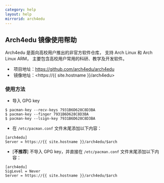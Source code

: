 ```yaml
---
category: help
layout: help
mirrorid: arch4edu
---
```


## Arch4edu 镜像使用帮助

Arch4edu 是面向高校用户推出的非官方软件仓库，
支持 Arch Linux 和 Arch Linux ARM，
主要包含高校用户常用的科研、教学及开发软件。

*  项目地址：<https://github.com/arch4edu/arch4edu>
*  镜像地址：<https://{{ site.hostname }}/arch4edu>

### 使用方法

* 导入 GPG key

```
$ pacman-key --recv-keys 7931B6D628C8D3BA
$ pacman-key --finger 7931B6D628C8D3BA
$ pacman-key --lsign-key 7931B6D628C8D3BA
```

* 在 `/etc/pacman.conf` 文件末尾添加以下内容：

```
[arch4edu]
Server = https://{{ site.hostname }}/arch4edu/$arch
```

* [**不推荐**] 不导入 GPG key，并直接在 `/etc/pacman.conf` 文件末尾添加以下内容：

```
[arch4edu]
SigLevel = Never
Server = https://{{ site.hostname }}/arch4edu/$arch
```
